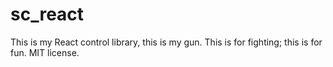 sc_react
========

This is my React control library, this is my gun.  This is for fighting; this is for fun.  MIT license.
